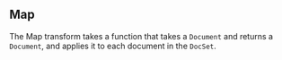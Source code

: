 ## Map
The Map transform takes a function that takes a ``Document`` and returns a ``Document``, 
and applies it to each document in the ``DocSet``. 